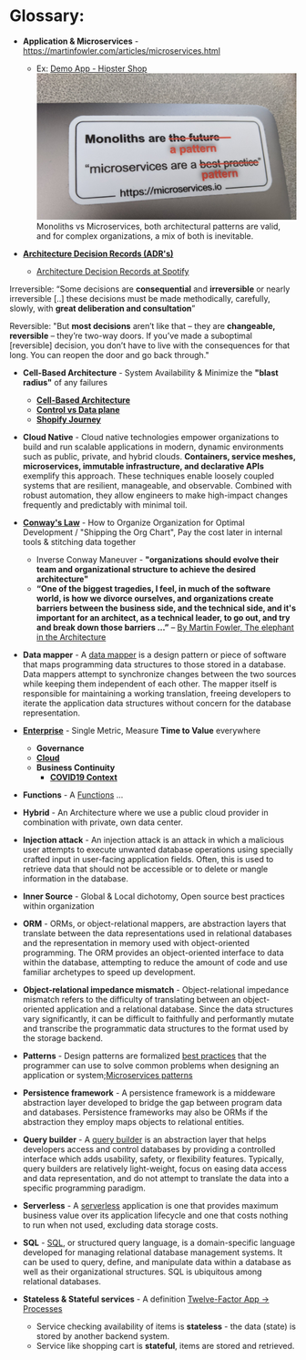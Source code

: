 # Glossary:

* **Application & Microservices** - https://martinfowler.com/articles/microservices.html
  * Ex: [Demo App - Hipster Shop](https://github.com/GoogleCloudPlatform/microservices-demo)
![](https://github.com/ankumar/Architecture/blob/master/images/microservices.png)
Monoliths vs Microservices, both architectural patterns are valid, and for complex organizations, a mix of both is inevitable.

* [**Architecture Decision Records (ADR's)**](https://engineering.walmart.com/adrs) 
  * [Architecture Decision Records at Spotify](https://www.infoq.com/news/2020/04/architecture-decision-records/)

Irreversible: “Some decisions are **consequential** and **irreversible** or nearly irreversible [..] these decisions must be made methodically, carefully, slowly, with **great deliberation and consultation**”

Reversible: "But **most decisions** aren’t like that – they are **changeable, reversible** – they’re two-way doors. If you’ve made a suboptimal [reversible] decision, you don’t have to live with the consequences for that long. You can reopen the door and go back through."
   
* **Cell-Based Architecture** - System Availability & Minimize the **"blast radius"** of any failures
  * [**Cell-Based Architecture**](https://github.com/wso2/reference-architecture/blob/master/reference-architecture-cell-based.md)
  * [**Control vs Data plane**](http://www.cs.cmu.edu/~4D/papers/greenberg-ccr05.pdf)
  * [**Shopify Journey**](https://engineering.shopify.com/blogs/engineering/e-commerce-at-scale-inside-shopifys-tech-stack)

* **Cloud Native** - Cloud native technologies empower organizations to build and run scalable applications in modern, dynamic environments such as public, private, and hybrid clouds. **Containers, service meshes, microservices, immutable infrastructure, and declarative APIs** exemplify this approach. These techniques enable loosely coupled systems that are resilient, manageable, and observable. Combined with robust automation, they allow engineers to make high-impact changes frequently and predictably with minimal toil.

* [**Conway's Law**](http://www.melconway.com/Home/Conways_Law.html) - How to Organize Organization for Optimal Development / "Shipping the Org Chart",  Pay the cost later in internal tools & stitching data together
  * Inverse Conway Maneuver - **"organizations should evolve their team and organizational structure to achieve the desired architecture"**
  * **“One of the biggest tragedies, I feel, in much of the software world, is how we divorce ourselves, and organizations create barriers between the business side, and the technical side, and it's important for an architect, as a technical leader, to go out, and try and break down those barriers …”** – [By Martin Fowler, The elephant in the Architecture](https://www.oreilly.com/radar/the-elephant-in-the-architecture/) 

* **Data mapper** - A [data mapper](https://www.martinfowler.com/eaaCatalog/dataMapper.html) is a design pattern or piece of software that maps programming data structures to those stored in a database. Data mappers attempt to synchronize changes between the two sources while keeping them independent of each other. The mapper itself is responsible for maintaining a working translation, freeing developers to iterate the application data structures without concern for the database representation.

* [**Enterprise**](https://learning.oreilly.com/library/view/lean-enterprise/9781491946527/) - Single Metric, Measure **Time to Value** everywhere
  * **Governance**
  * [**Cloud**](https://aws.amazon.com/blogs/enterprise-strategy/governance-in-the-cloud-and-in-the-digital-age-part-one/)
  * **Business Continuity**
    * [**COVID19 Context**](https://azure.microsoft.com/en-us/blog/update-3-business-continuity-azure/)
     
* **Functions** - A [Functions](https://flink.apache.org/stateful-functions.html) ...

* **Hybrid** - An Architecture where we use a public cloud provider in combination with private, own data center.

* **Injection attack** - An injection attack is an attack in which a malicious user attempts to execute unwanted database operations using specially crafted input in user-facing application fields. Often, this is used to retrieve data that should not be accessible or to delete or mangle information in the database.

* **Inner Source** - Global & Local dichotomy, Open source best practices within organization

* **ORM** - ORMs, or object-relational mappers, are abstraction layers that translate between the data representations used in relational databases and the representation in memory used with object-oriented programming. The ORM provides an object-oriented interface to data within the database, attempting to reduce the amount of code and use familiar archetypes to speed up development.

* **Object-relational impedance mismatch** - Object-relational impedance mismatch refers to the difficulty of translating between an object-oriented application and a relational database. Since the data structures vary significantly, it can be difficult to faithfully and performantly mutate and transcribe the programmatic data structures to the format used by the storage backend.

* **Patterns** - Design patterns are formalized [best practices](https://en.wikipedia.org/wiki/Software_design_pattern) that the programmer can use to solve common problems when designing an application or system;[Microservices patterns](https://www.oreilly.com/content/why-a-pattern-language-for-microservices/)

* **Persistence framework** - A persistence framework is a middeware abstraction layer developed to bridge the gap between program data and databases. Persistence frameworks may also be ORMs if the abstraction they employ maps objects to relational entities.

* **Query builder** - A [query builder](https://softwareengineering.stackexchange.com/questions/138115/what-are-the-advantages-to-using-sql-query-builders) is an abstraction layer that helps developers access and control databases by providing a controlled interface which adds usability, safety, or flexibility features. Typically, query builders are relatively light-weight, focus on easing data access and data representation, and do not attempt to translate the data into a specific programming paradigm.

* **Serverless** - A [serverless](https://cloudstate.io) application is one that provides maximum business value over its application lifecycle and one that costs nothing to run when not used, excluding data storage costs.

* **SQL** - [SQL](https://en.wikipedia.org/wiki/SQL), or structured query language, is a domain-specific language developed for managing relational database management systems. It can be used to query, define, and manipulate data within a database as well as their organizational structures. SQL is ubiquitous among relational databases.

* **Stateless & Stateful services** - A definition [Twelve-Factor App -> Processes](https://12factor.net/processes)
  * Service checking availability of items is **stateless** - the data (state) is stored by another backend system.
  * Service like shopping cart is **stateful**, items are stored and retrieved.



